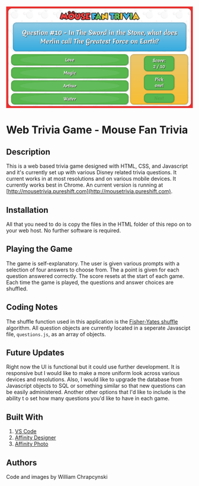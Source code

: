 ![Example Image](example.png    )

# Web Trivia Game - Mouse Fan Trivia
## Description
This is a web based trivia game designed with HTML, CSS, and Javascript and it's currently set up with various Disney related trivia questions. It current works in at most resolutions and on various mobile devices. It currently works best in Chrome. An current version is running at [http://mousetrivia.pureshift.com](http://mousetrivia.pureshift.com).

## Installation
All that you need to do is copy the files in the HTML folder of this repo on to your web host. No further software is required.

## Playing the Game
The game is self-explanatory. The user is given various prompts with a selection of four answers to choose from. The a point is given for each question answered correctly. The score resets at the start of each game. Each time the game is played, the questions and answer choices are shuffled.

## Coding Notes

The shuffle function used in this application is the [Fisher-Yates shuffle](https://en.wikipedia.org/wiki/Fisher%E2%80%93Yates_shuffle) algorithm. All question objects are currently located in a seperate Javascipt file, `questions.js`, as an array of objects. 

## Future Updates
Right now the UI is functional but it could use further development. It is responsive but I would like to make a more uniform look across various devices and resolutions. Also, I would like to upgrade the database from Javascript objects to SQL or something similar so that new questions can be easily administered. Another other options that I'd like to include is the ability t o set how many questions you'd like to have in each game. 

## Built With
1. [VS Code](https://code.visualstudio.com/)
2. [Affinity Designer](https://affinity.serif.com/en-us/)
3. [Affinity Photo](https://affinity.serif.com/en-us/)

## Authors
Code and images by William Chrapcynski